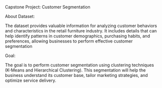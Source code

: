 Capstone Project: Customer Segmentation

About Dataset:

The dataset provides valuable information for analyzing customer behaviors and characteristics in
the retail furniture industry. It includes details that can help identify patterns in customer
demographics, purchasing habits, and preferences, allowing businesses to perform effective
customer segmentation

Goal:

The goal is to perform customer segmentation using clustering techniques (K-Means and
Hierarchical Clustering). This segmentation will help the business understand its customer base,
tailor marketing strategies, and optimize service delivery.
